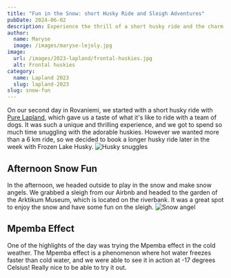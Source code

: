 ```yaml
---
title: "Fun in the Snow: short Husky Ride and Sleigh Adventures"
pubDate: 2024-06-02
description: Experience the thrill of a short husky ride and the charm of sleigh adventures in the snowy wonderland of Lapland.
author:
  name: Maryse
  image: /images/maryse-lejoly.jpg
image:
  url: /images/2023-lapland/frontal-huskies.jpg
  alt: Frontal huskies
category:
  name: Lapland 2023
  slug: lapland-2023
slug: snow-fun
---
```


On our second day in Rovaniemi, we started with a short husky ride with [Pure Lapland](https://purelapland.fi/), which gave us a taste of what it's like to ride with a team of dogs. It was such a unique and thrilling experience, and we got to spend so much time snuggling with the adorable huskies. However we wanted more than a 6 km ride, so we decided to book a longer husky ride later in the week with Frozen Lake Husky.
![Husky snuggles](/images/2023-lapland/husky-snuggles.jpg)

## Afternoon Snow Fun
In the afternoon, we headed outside to play in the snow and make snow angels. We grabbed a sleigh from our Airbnb and headed to the garden of the Arktikum Museum, which is located on the riverbank. It was a great spot to enjoy the snow and have some fun on the sleigh.
![Snow angel](/images/2023-lapland/snow-angel.jpg)

## Mpemba Effect
One of the highlights of the day was trying the Mpemba effect in the cold weather. The Mpemba effect is a phenomenon where hot water freezes faster than cold water, and we were able to see it in action at -17 degrees Celsius! Really nice to be able to try it out.
